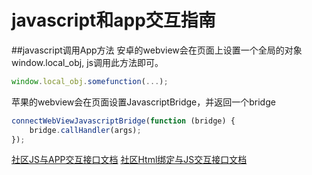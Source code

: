 # javascript和app交互指南


##javascript调用App方法
安卓的webview会在页面上设置一个全局的对象window.local_obj, js调用此方法即可。
```js
window.local_obj.somefunction(...);
```
苹果的webview会在页面设置JavascriptBridge，并返回一个bridge
```js
connectWebViewJavascriptBridge(function (bridge) {
    bridge.callHandler(args);
});
```

[社区JS与APP交互接口文档](sns.md)
[社区Html绑定与JS交互接口文档](snsbind.md)



